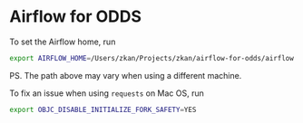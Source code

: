 # Airflow for ODDS

To set the Airflow home, run

```sh
export AIRFLOW_HOME=/Users/zkan/Projects/zkan/airflow-for-odds/airflow
```

PS. The path above may vary when using a different machine.

To fix an issue when using `requests` on Mac OS, run

```sh
export OBJC_DISABLE_INITIALIZE_FORK_SAFETY=YES
```
